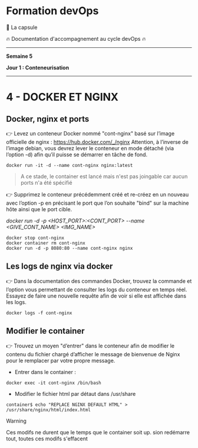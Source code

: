 # Formation devOps

:pill: La capsule

:fire:  Documentation d'accompagnement au cycle devOps :fire:

---

**Semaine 5**

**Jour 1 : Conteneurisation**

---

# 4 - DOCKER ET NGINX

## Docker, nginx et ports 

👉 Levez un conteneur Docker nommé "cont-nginx" basé sur l’image officielle de nginx : https://hub.docker.com/_/nginx 
Attention, à l’inverse de l’image debian, vous devrez lever le conteneur en mode détaché (via l’option -d) afin qu’il puisse se démarrer en tâche de fond.

```
docker run -it -d --name cont-nginx nginx:latest
```
> A ce stade, le container est lancé mais n'est pas joingable car aucun ports n'a été spécifié

👉 Supprimez le conteneur précédemment créé et re-créez en un nouveau avec l’option -p en précisant le port que l’on souhaite "bind" sur la machine hôte ainsi que le port cible.

_docker run -d -p \<HOST_PORT\>:\<CONT_PORT\> --name \<GIVE_CONT_NAME\> \<IMG_NAME\>_

```
docker stop cont-nginx
docker container rm cont-nginx
docker run -d -p 8080:80 --name cont-nginx nginx
```


## Les logs de nginx via docker 

👉 Dans la documentation des commandes Docker, trouvez la commande et l’option vous permettant de consulter les logs du conteneur en temps réel. Essayez de faire une nouvelle requête afin de voir si elle est affichée dans les logs.

```
docker logs -f cont-nginx
```

## Modifier le container 

👉 Trouvez un moyen "d’entrer" dans le conteneur afin de modifier le contenu du fichier chargé d’afficher le message de bienvenue de Nginx pour le remplacer par votre propre message.

- Entrer dans le container :

```
docker exec -it cont-nginx /bin/bash
```

- Modifier le fichier html par détaut dans /usr/share

```
container$ echo "REPLACE NGINX DEFAULT HTML" > /usr/share/nginx/html/index.html
```
> [!WARNING]
> Ces modifs ne durent que le temps que le container soit up. sion redémarre tout, toutes ces modifs s'effacent


